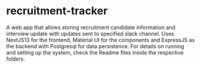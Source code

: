 # recruitment-tracker
A web app that allows storing recruitment candidate information and interview update with updates sent to specified slack channel.
Uses NextJS13 for the frontend, Material UI for the components and ExpressJS as the backend with Postgresql for data persistence.
For details on running and setting up the system, check the Readme files inside the respective folders.

